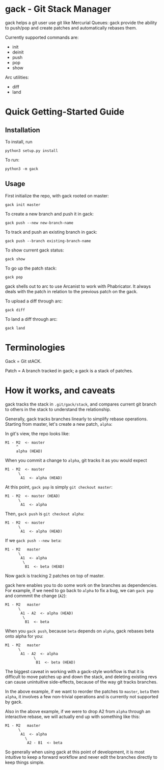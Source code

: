 # gack - Git Stack Manager

gack helps a git user use git like Mercurial Queues: gack provide the ability to push/pop and create patches and automatically rebases them.

Currently supported commands are:

- init
- deinit
- push
- pop
- show

Arc utilities:

- diff
- land

# Quick Getting-Started Guide

## Installation

To install, run

```
python3 setup.py install
```

To run:

```
python3 -m gack
```

## Usage

First initialize the repo, with gack rooted on master:

```
gack init master
```

To create a new branch and push it in gack:

```
gack push --new new-branch-name
```

To track and push an existing branch in gack:

```
gack push --branch existing-branch-name
```

To show current gack status:

```
gack show
```

To go up the patch stack:

```
gack pop
```

gack shells out to arc to use Arcanist to work with Phabricator. It always deals with the patch in relation to the previous patch on the gack.

To upload a diff through arc:

```
gack diff
```

To land a diff through arc:

```
gack land
```

# Terminologies

Gack = Git stACK.

Patch = A branch tracked in gack; a gack is a stack of patches.

# How it works, and caveats

gack tracks the stack in `.git/gack/stack`, and compares current git branch to others in the stack to understand the relationship.

Generally, gack tracks branches linearly to simplify rebase operations. Starting from master, let's create a new patch, `alpha`:

In git's view, the repo looks like:

```
M1 - M2  <- master
     ^
     alpha (HEAD)
```

When you commit a change to `alpha`, git tracks it as you would expect

```
M1 - M2  <- master
      \
       A1  <- alpha (HEAD)
```

At this point, `gack pop` is simply `git checkout master`:

```
M1 - M2  <- master (HEAD)
      \
       A1  <- alpha
```

Then, `gack push` is `git checkout alpha`:

```
M1 - M2  <- master
      \
       A1  <- alpha (HEAD)
```

If we `gack push --new beta`:

```
M1 - M2   master
      \
       A1  <- alpha
        \
         B1  <- beta (HEAD)
```

Now gack is tracking 2 patches on top of master.

gack here enables you to do some work on the branches as dependencies. For example, if we need to go back to `alpha` to fix a bug, we can `gack pop` and commmit the change (`A2`):

```
M1 - M2   master
      \
       A1 - A2  <- alpha (HEAD)
        \
         B1  <- beta
```

When you `gack push`, because `beta` depends on `alpha`, gack rebases beta onto alpha for you:

```
M1 - M2   master
      \
       A1 - A2  <- alpha
             \
              B1  <- beta (HEAD)
```

The biggest caveat in working with a gack-style workflow is that it is difficult to move patches up and down the stack, and deleting existing revs can cause unintuitive side-effects, because of the way git tracks branches.

In the above example, if we want to reorder the patches to `master`, `beta` then `alpha`, it involves a few non-trivial operations and is currently not supported by gack.

Also in the above example, if we were to drop A2 from `alpha` through an interactive rebase, we will actually end up with something like this:

```
M1 - M2   master
      \
       A1  <- alpha
         \
          A2 - B1  <- beta
```

So generally when using gack at this point of development, it is most intuitive to keep a forward workflow and never edit the branches directly to keep things simple.
